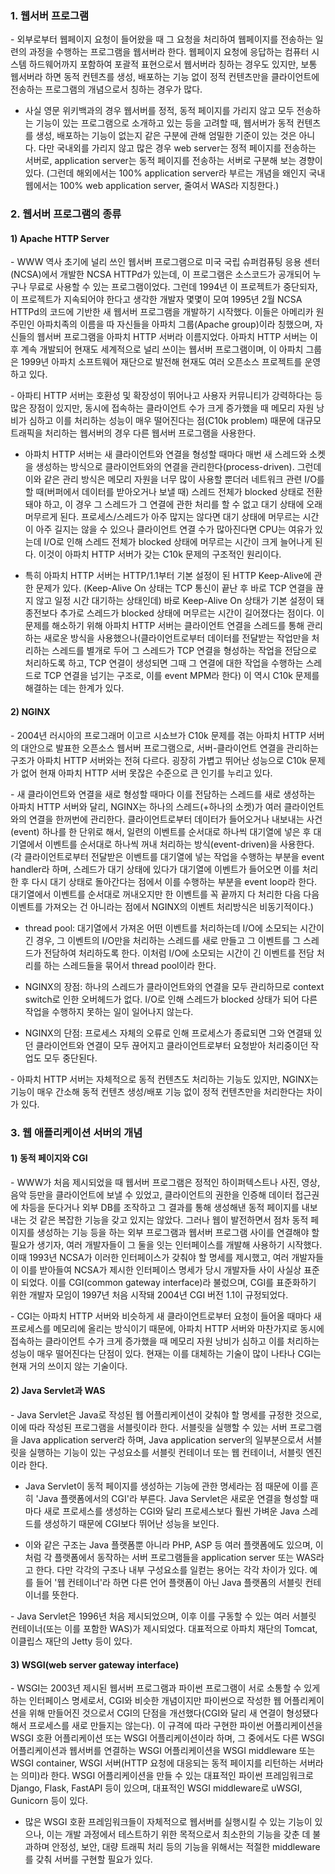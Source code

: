 ### 1. 웹서버 프로그램

\- 외부로부터 웹페이지 요청이 들어왔을 때 그 요청을 처리하여 웹페이지를 전송하는 일련의 과정을 수행하는 프로그램을 웹서버라 한다. 웹페이지 요청에 응답하는 컴퓨터 시스템 하드웨어까지 포함하여 포괄적 표현으로서 웹서버라 칭하는 경우도 있지만, 보통 웹서버라 하면 동적 컨텐츠를 생성, 배포하는 기능 없이 정적 컨텐츠만을 클라이언트에 전송하는 프로그램의 개념으로서 칭하는 경우가 많다.

- 사실 영문 위키백과의 경우 웹서버를 정적, 동적 페이지를 가리지 않고 모두 전송하는 기능이 있는 프로그램으로 소개하고 있는 등을 고려할 때, 웹서버가 동적 컨텐츠를 생성, 배포하는 기능이 없는지 같은 구분에 관해 엄밀한 기준이 있는 것은 아니다. 다만 국내외를 가리지 않고 많은 경우 web server는 정적 페이지를 전송하는 서버로, application server는 동적 페이지를 전송하는 서버로 구분해 보는 경향이 있다. (그런데 해외에서는 100% application server라 부르는 개념을 왜인지 국내 웹에서는 100% web application server, 줄여서 WAS라 지칭한다.)


### 2. 웹서버 프로그램의 종류

#### 1) Apache HTTP Server

\- WWW 역사 초기에 널리 쓰인 웹서버 프로그램으로 미국 국립 슈퍼컴퓨팅 응용 센터(NCSA)에서 개발한 NCSA HTTPd가 있는데, 이 프로그램은 소스코드가 공개되어 누구나 무료로 사용할 수 있는 프로그램이었다. 그런데 1994년 이 프로젝트가 중단되자, 이 프로젝트가 지속되어야 한다고 생각한 개발자 몇몇이 모여 1995년 2월 NCSA HTTPd의 코드에 기반한 새 웹서버 프로그램을 개발하기 시작했다. 이들은 아메리카 원주민인 아파치족의 이름을 따 자신들을 아파치 그룹(Apache group)이라 칭했으며, 자신들의 웹서버 프로그램을 아파치 HTTP 서버라 이름지었다. 아파치 HTTP 서버는 이후 계속 개발되어 현재도 세계적으로 널리 쓰이는 웹서버 프로그램이며, 이 아파치 그룹은 1999년 아파치 소프트웨어 재단으로 발전해 현재도 여러 오픈소스 프로젝트를 운영하고 있다.

\- 아파티 HTTP 서버는 호환성 및 확장성이 뛰어나고 사용자 커뮤니티가 강력하다는 등 많은 장점이 있지만, 동시에 접속하는 클라이언트 수가 크게 증가했을 때 메모리 자원 낭비가 심하고 이를 처리하는 성능이 매우 떨어진다는 점(C10k problem) 때문에 대규모 트래픽을 처리하는 웹서버의 경우 다른 웹서버 프로그램을 사용한다.

- 아파치 HTTP 서버는 새 클라이언트와 연결을 형성할 때마다 매번 새 스레드와 소켓을 생성하는 방식으로 클라이언트와의 연결을 관리한다(process-driven). 그런데 이와 같은 관리 방식은 메모리 자원을 너무 많이 사용할 뿐더러 네트워크 관련 I/O를 할 때(버퍼에서 데이터를 받아오거나 보낼 때) 스레드 전체가 blocked 상태로 전환돼야 하고, 이 경우 그 스레드가 그 연결에 관한 처리를 할 수 없고 대기 상태에 오래 머무르게 된다. 프로세스/스레드가 아주 많지는 않다면 대기 상태에 머무르는 시간이 아주 길지는 않을 수 있으나 클라이언트 연결 수가 많아진다면 CPU는 여유가 있는데 I/O로 인해 스레드 전체가 blocked 상태에 머무르는 시간이 크게 늘어나게 된다. 이것이 아파치 HTTP 서버가 갖는 C10k 문제의 구조적인 원리이다.

- 특히 아파치 HTTP 서버는 HTTP/1.1부터 기본 설정이 된 HTTP Keep-Alive에 관한 문제가 있다. (Keep-Alive On 상태는 TCP 통신이 끝난 후 바로 TCP 연결을 끊지 않고 일정 시간 대기하는 상태인데) 바로 Keep-Alive On 상태가 기본 설정이 돼 종전보다 추가로 스레드가 blocked 상태에 머무르는 시간이 길어졌다는 점이다. 이 문제를 해소하기 위해 아파치 HTTP 서버는 클라이언트 연결을 스레드를 통해 관리하는 새로운 방식을 사용했으나(클라이언트로부터 데이터를 전달받는 작업만을 처리하는 스레드를 별개로 두어 그 스레드가 TCP 연결을 형성하는 작업을 전담으로 처리하도록 하고, TCP 연결이 생성되면 그때 그 연결에 대한 작업을 수행하는 스레드로 TCP 연결을 넘기는 구조로, 이를 event MPM라 한다) 이 역시 C10k 문제를 해결하는 데는 한계가 있다.



#### 2) NGINX

\- 2004년 러시아의 프로그래머 이고르 시쇼브가 C10k 문제를 겪는 아파치 HTTP 서버의 대안으로 발표한 오픈소스 웹서버 프로그램으로, 서버-클라이언트 연결을 관리하는 구조가 아파치 HTTP 서버와는 전혀 다르다. 굉장히 가볍고 뛰어난 성능으로 C10k 문제가 없어 현재 아파치 HTTP 서버 못잖은 수준으로 큰 인기를 누리고 있다.

\- 새 클라이언트와 연결을 새로 형성할 때마다 이를 전담하는 스레드를 새로 생성하는 아파치 HTTP 서버와 달리, NGINX는 하나의 스레드(+하나의 소켓)가 여러 클라이언트와의 연결을 한꺼번에 관리한다. 클라이언트로부터 데이터가 들어오거나 내보내는 사건(event) 하나를 한 단위로 해서, 일련의 이벤트를 순서대로 하나씩 대기열에 넣은 후 대기열에서 이벤트를 순서대로 하나씩 꺼내 처리하는 방식(event-driven)을 사용한다. (각 클라이언트로부터 전달받은 이벤트를 대기열에 넣는 작업을 수행하는 부분을 event handler라 하며, 스레드가 대기 상태에 있다가 대기열에 이벤트가 들어오면 이를 처리한 후 다시 대기 상태로 돌아간다는 점에서 이를 수행하는 부분을 event loop라 한다. 대기열에서 이벤트를 순서대로 꺼내오지만 한 이벤트를 꼭 끝까지 다 처리한 다음 다음 이벤트를 가져오는 건 아니라는 점에서 NGINX의 이벤트 처리방식은 비동기적이다.) 

- thread pool: 대기열에서 가져온 어떤 이벤트를 처리하는데 I/O에 소모되는 시간이 긴 경우, 그 이벤트의 I/O만을 처리하는 스레드를 새로 만들고 그 이벤트를 그 스레드가 전담하여 처리하도록 한다. 이처럼 I/O에 소모되는 시간이 긴 이벤트를 전담 처리를 하는 스레드들을 묶어서 thread pool이라 한다.

- NGINX의 장점: 하나의 스레드가 클라이언트와의 연결을 모두 관리하므로 context switch로 인한 오버헤드가 없다. I/O로 인해 스레드가 blocked 상태가 되어 다른 작업을 수행하지 못하는 일이 일어나지 않는다.

- NGINX의 단점: 프로세스 자체의 오류로 인해 프로세스가 종료되면 그와 연결돼 있던 클라이언트와 연결이 모두 끊어지고 클라이언트로부터 요청받아 처리중이던 작업도 모두 중단된다. 

\- 아파치 HTTP 서버는 자체적으로 동적 컨텐츠도 처리하는 기능도 있지만, NGINX는 기능이 매우 간소해 동적 컨텐츠 생성/배포 기능 없이 정적 컨텐츠만을 처리한다는 차이가 있다. 


### 3. 웹 애플리케이션 서버의 개념

#### 1) 동적 페이지와 CGI

\- WWW가 처음 제시되었을 때 웹서버 프로그램은 정적인 하이퍼텍스트나 사진, 영상, 음악 등만을 클라이언트에 보낼 수 있었고, 클라이언트의 권한을 인증해 데이터 접근권에 차등을 둔다거나 외부 DB를 조작하고 그 결과를 통해 생성해낸 동적 페이지를 내보내는 것 같은 복잡한 기능을 갖고 있지는 않았다. 그러나 웹이 발전하면서 점차 동적 페이지를 생성하는 기능 등을 하는 외부 프로그램과 웹서버 프로그램 사이를 연결해야 할 필요가 생기자, 여러 개발자들이 그 둘을 잇는 인터페이스를 개발해 사용하기 시작했다. 이때 1993년 NCSA가 이러한 인터페이스가 갖춰야 할 명세를 제시했고, 여러 개발자들이 이를 받아들여 NCSA가 제시한 인터페이스 명세가 당시 개발자들 사이 사실상 표준이 되었다. 이를 CGI(common gateway interface)라 불렀으며, CGI를 표준화하기 위한 개발자 모임이 1997년 처음 시작돼 2004년 CGI 버전 1.1이 규정되었다.

\- CGI는 아파치 HTTP 서버와 비슷하게 새 클라이언트로부터 요청이 들어올 때마다 새 프로세스를 메모리에 올리는 방식이기 때문에, 아파치 HTTP 서버와 마찬가지로 동시에 접속하는 클라이언트 수가 크게 증가했을 때 메모리 자원 낭비가 심하고 이를 처리하는 성능이 매우 떨어진다는 단점이 있다. 현재는 이를 대체하는 기술이 많이 나타나 CGI는 현재 거의 쓰이지 않는 기술이다.


#### 2) Java Servlet과 WAS

\- Java Servlet은 Java로 작성된 웹 어플리케이션이 갖춰야 할 명세를 규정한 것으로, 이에 따라 작성된 프로그램을 서블릿이라 한다. 서블릿을 실행할 수 있는 서버 프로그램을 Java application server라 하며, Java application server의 일부분으로서 서블릿을 실행하는 기능이 있는 구성요소를 서블릿 컨테이너 또는 웹 컨테이너, 서블릿 엔진이라 한다.

- Java Servlet이 동적 페이지를 생성하는 기능에 관한 명세라는 점 때문에 이를 흔히 'Java 플랫폼에서의 CGI'라 부른다. Java Servlet은 새로운 연결을 형성할 때마다 새로 프로세스를 생성하는 CGI와 달리 프로세스보다 훨씬 가벼운 Java 스레드를 생성하기 때문에 CGI보다 뛰어난 성능을 보인다.

- 이와 같은 구조는 Java 플랫폼뿐 아니라 PHP, ASP 등 여러 플랫폼에도 있으며, 이처럼 각 플랫폼에서 동작하는 서버 프로그램들을 application server 또는 WAS라고 한다. 다만 각각의 구조나 내부 구성요소를 일컫는 용어는 각각 차이가 있다. 예를 들어 '웹 컨테이너'라 하면 다른 언어 플랫폼이 아닌 Java 플랫폼의 서블릿 컨테이너를 뜻한다.

\- Java Servlet은 1996년 처음 제시되었으며, 이후 이를 구동할 수 있는 여러 서블릿 컨테이너(또는 이를 포함한 WAS)가 제시되었다. 대표적으로 아파치 재단의 Tomcat, 이클립스 재단의 Jetty 등이 있다. 


#### 3) WSGI(web server gateway interface) 

\- WSGI는 2003년 제시된 웹서버 프로그램과 파이썬 프로그램이 서로 소통할 수 있게 하는 인터페이스 명세로서, CGI와 비슷한 개념이지만 파이썬으로 작성한 웹 어플리케이션을 위해 만들어진 것으로서 CGI의 단점을 개선했다(CGI와 달리 새 연결이 형성됐다 해서 프로세스를 새로 만들지는 않는다). 이 규격에 따라 구현한 파이썬 어플리케이션을 WSGI 호환 어플리케이션 또는 WSGI 어플리케이션이라 하며, 그 중에서도 다른 WSGI 어플리케이션과 웹서버를 연결하는 WSGI 어플리케이션을 WSGI middleware 또는 WSGI container, WSGI 서버(HTTP 요청에 대응되는 동적 페이지를 리턴하는 서버라는 의미)라 한다. WSGI 어플리케이션을 만들 수 있는 대표적인 파이썬 프레임워크로 Django, Flask, FastAPI 등이 있으며, 대표적인 WSGI middleware로 uWSGI, Gunicorn 등이 있다. 

- 많은 WSGI 호환 프레임워크들이 자체적으로 웹서버를 실행시킬 수 있는 기능이 있으나, 이는 개발 과정에서 테스트하기 위한 목적으로서 최소한의 기능을 갖춘 데 불과하며 안정성, 보안, 대량 트래픽 처리 등의 기능을 위해서는 적절한 middleware를 갖춰 서버를 구현할 필요가 있다.


